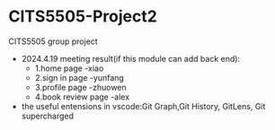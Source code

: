# CITS5505-Project2
CITS5505 group project 
- 2024.4.19 meeting result(if this module can add back end):
  - 1.home page -xiao
  - 2.sign in page -yunfang
  - 3.profile page -zhuowen
  - 4.book review page -alex
- the useful entensions in vscode:Git Graph,Git History, GitLens, Git supercharged

